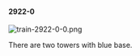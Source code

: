 #### 2922-0
![train-2922-0-0.png](https://github.com/lil-lab/nlvr/raw/master/nlvr/train/images/71/train-2922-0-0.png "train-2922-0-0.png")

There are two towers with blue base.